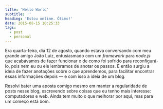```yaml
---
title: 'Hello World'
subtitle: ''
heading: 'Estou online. Ótimo!'
date: 2015-08-15 10:25:33
tags:
  - post
  - personal
---
```


Era quarta-feira, dia 12 de agosto, quando estava conversando com meu grande amigo João Luiz, entusiasmado com um _framework_ para _node.js_ que acabávamos de fazer funcionar e de como foi sofrido para reconfigurá-lo, pois nem eu ou ele lembramos de anotar os passos. E então surgiu a ideia de fazer anotações sobre o que aprendemos, para facilitar encontrar essas informações depois — e com isso a ideia de um blog.

Resolvi bater uma aposta comigo mesmo em manter a regularidade de posts nesse blog, escrevendo sobre coisas que eu tenho mais interesse: computadores e web. Ainda tem muito o que melhorar por aqui, mas para um começo está bom.
